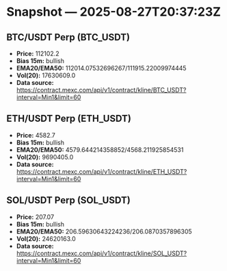 # Snapshot — 2025-08-27T20:37:23Z

## BTC/USDT Perp (BTC_USDT)
- **Price:** 112102.2
- **Bias 15m:** bullish
- **EMA20/EMA50:** 112014.07532696267/111915.22009974445
- **Vol(20):** 17630609.0
- **Data source:** https://contract.mexc.com/api/v1/contract/kline/BTC_USDT?interval=Min1&limit=60

## ETH/USDT Perp (ETH_USDT)
- **Price:** 4582.7
- **Bias 15m:** bullish
- **EMA20/EMA50:** 4579.644214358852/4568.211925854531
- **Vol(20):** 9690405.0
- **Data source:** https://contract.mexc.com/api/v1/contract/kline/ETH_USDT?interval=Min1&limit=60

## SOL/USDT Perp (SOL_USDT)
- **Price:** 207.07
- **Bias 15m:** bullish
- **EMA20/EMA50:** 206.59630643224236/206.0870357896305
- **Vol(20):** 24620163.0
- **Data source:** https://contract.mexc.com/api/v1/contract/kline/SOL_USDT?interval=Min1&limit=60
